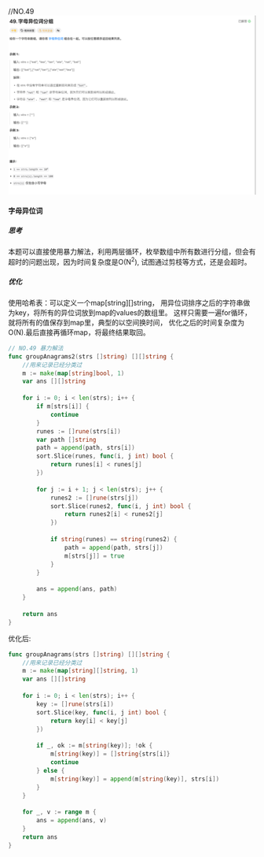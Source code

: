 //NO.49
![img.png](../../../images/group_anagrams.png)

#### 字母异位词
#####  思考
本题可以直接使用暴力解法，利用两层循环，枚举数组中所有数进行分组，但会有超时的问题出现，因为时间复杂度是O(N<sup>2</sup>), 试图通过剪枝等方式，还是会超时。 

##### 优化
使用哈希表：可以定义一个map[string][]string， 用异位词排序之后的字符串做为key，将所有的异位词放到map的values的数组里。
这样只需要一遍for循环，就将所有的值保存到map里，典型的以空间换时间， 优化之后的时间复杂度为O(N).最后直接再循环map，将最终结果取回。

```go
// NO.49 暴力解法
func groupAnagrams2(strs []string) [][]string {
	//用来记录已经分类过
	m := make(map[string]bool, 1)
	var ans [][]string

	for i := 0; i < len(strs); i++ {
		if m[strs[i]] {
			continue
		}
		runes := []rune(strs[i])
		var path []string
		path = append(path, strs[i])
		sort.Slice(runes, func(i, j int) bool {
			return runes[i] < runes[j]
		})

		for j := i + 1; j < len(strs); j++ {
			runes2 := []rune(strs[j])
			sort.Slice(runes2, func(i, j int) bool {
				return runes2[i] < runes2[j]
			})

			if string(runes) == string(runes2) {
				path = append(path, strs[j])
				m[strs[j]] = true
			}
		}

		ans = append(ans, path)
	}

	return ans
}

```

优化后: 
````go
func groupAnagrams(strs []string) [][]string {
	//用来记录已经分类过
	m := make(map[string][]string, 1)
	var ans [][]string

	for i := 0; i < len(strs); i++ {
		key := []rune(strs[i])
		sort.Slice(key, func(i, j int) bool {
			return key[i] < key[j]
		})

		if _, ok := m[string(key)]; !ok {
			m[string(key)] = []string{strs[i]}
			continue
		} else {
			m[string(key)] = append(m[string(key)], strs[i])
		}
	}

	for _, v := range m {
		ans = append(ans, v)
	}
	return ans
}
````
